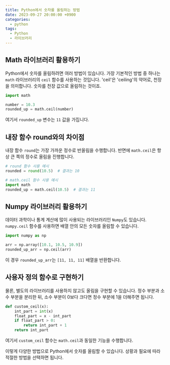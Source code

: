 ```yaml
---
title: Python에서 숫자를 올림하는 방법
date: 2023-09-27 20:00:00 +0900
categories:
  - python
tags:
  - Python
  - 라이브러리
---
```


## Math 라이브러리 활용하기

Python에서 숫자를 올림하려면 여러 방법이 있습니다. 가장 기본적인 방법 중 하나는 `math` 라이브러리의 `ceil` 함수를 사용하는 것입니다. 'ceil'은 'ceiling'의 약어로, 천장을 의미합니다. 숫자를 천장 값으로 올림하는 것이죠.

```python
import math

number = 10.3
rounded_up = math.ceil(number)
```

여기서 `rounded_up` 변수는 `11` 값을 가집니다.

## 내장 함수 round와의 차이점

내장 함수 `round`는 가장 가까운 정수로 반올림을 수행합니다. 반면에 `math.ceil`은 항상 큰 쪽의 정수로 올림을 진행합니다.

```python
# round 함수 사용 예시
rounded = round(10.5)  # 결과는 10

# math.ceil 함수 사용 예시
import math
rounded_up = math.ceil(10.5)  # 결과는 11
```

## Numpy 라이브러리 활용하기

데이터 과학이나 통계 계산에 많이 사용되는 라이브러리인 `Numpy`도 있습니다. `numpy.ceil` 함수를 사용하면 배열 안의 모든 숫자를 올림할 수 있습니다.

```python
import numpy as np

arr = np.array([10.1, 10.5, 10.9])
rounded_up_arr = np.ceil(arr)
```

이 경우 `rounded_up_arr`는 `[11, 11, 11]` 배열을 반환합니다.

## 사용자 정의 함수로 구현하기

물론, 별도의 라이브러리를 사용하지 않고도 올림을 구현할 수 있습니다. 정수 부분과 소수 부분을 분리한 뒤, 소수 부분이 0보다 크다면 정수 부분에 1을 더해주면 됩니다.

```python
def custom_ceil(x):
    int_part = int(x)
    float_part = x - int_part
    if float_part > 0:
        return int_part + 1
    return int_part
```

여기서 `custom_ceil` 함수는 `math.ceil`과 동일한 기능을 수행합니다.

이렇게 다양한 방법으로 Python에서 숫자를 올림할 수 있습니다. 상황과 필요에 따라 적절한 방법을 선택하면 됩니다.